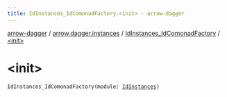```yaml
---
title: IdInstances_IdComonadFactory.<init> - arrow-dagger
---
```


[arrow-dagger](../../index.html) / [arrow.dagger.instances](../index.html) / [IdInstances_IdComonadFactory](index.html) / [&lt;init&gt;](./-init-.html)

# &lt;init&gt;

`IdInstances_IdComonadFactory(module: `[`IdInstances`](../-id-instances/index.html)`)`